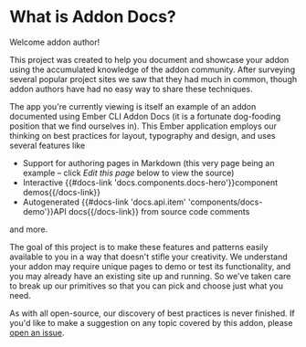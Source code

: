 # What is Addon Docs?

Welcome addon author!

This project was created to help you document and showcase your addon using the accumulated knowledge of the addon community. After surveying several popular project sites we saw that they had much in common, though addon authors have had no easy way to share these techniques.

The app you're currently viewing is itself an example of an addon documented using Ember CLI Addon Docs (it is a fortunate dog-fooding position that we find ourselves in). This Ember application employs our thinking on best practices for layout, typography and design, and uses several features like

- Support for authoring pages in Markdown (this very page being an example – click *Edit this page* below to view the source)
- Interactive {{#docs-link 'docs.components.docs-hero'}}component demos{{/docs-link}}
- Autogenerated {{#docs-link 'docs.api.item' 'components/docs-demo'}}API docs{{/docs-link}} from source code comments

and more.

The goal of this project is to make these features and patterns easily available to you in a way that doesn't stifle your creativity. We understand your addon may require unique pages to demo or test its functionality, and you may already have an existing site up and running. So we've taken care to break up our primitives so that you can pick and choose just what you need.

As with all open-source, our discovery of best practices is never finished. If you'd like to make a suggestion on any topic covered by this addon, please [open an issue](https://github.com/ember-learn/ember-cli-addon-docs/issues).
